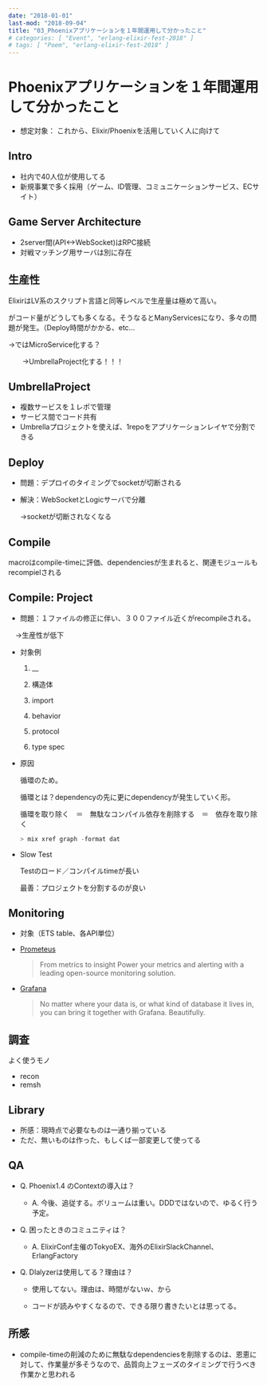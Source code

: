 ```yaml
---
date: "2018-01-01"
last-mod: "2018-09-04"
title: "03_Phoenixアプリケーションを１年間運用して分かったこと"
# categories: [ "Event", "erlang-elixir-fest-2018" ]
# tags: [ "Poem", "erlang-elixir-fest-2018" ]
---
```


# Phoenixアプリケーションを１年間運用して分かったこと

- 想定対象： これから、Elixir/Phoenixを活用していく人に向けて

## Intro 

  - 社内で40人位が使用してる
  - 新規事業で多く採用（ゲーム、ID管理、コミュニケーションサービス、ECサイト）

## Game Server Architecture

- 2server間(API<->WebSocket)はRPC接続
- 対戦マッチング用サーバは別に存在

## 生産性

  ElixirはLV系のスクリプト言語と同等レベルで生産量は極めて高い。
  
  がコード量がどうしても多くなる。そうなるとManyServicesになり、多々の問題が発生。（Deploy時間がかかる、etc...

  →ではMicroService化する？

　　→UmbrellaProject化する！！！

## UmbrellaProject

- 複数サービスを１レポで管理
- サービス間でコード共有
- Umbrellaプロジェクトを使えば、1repoをアプリケーションレイヤで分割できる

## Deploy

- 問題：デプロイのタイミングでsocketが切断される
- 解決：WebSocketとLogicサーバで分離

  →socketが切断されなくなる

## Compile

macroはcompile-timeに評価、dependenciesが生まれると、関連モジュールもrecompielされる

## Compile: Project

- 問題：１ファイルの修正に伴い、３００ファイル近くがrecompileされる。

　→生産性が低下

- 対象例

  1. __
  
  2. 構造体
  
  3. import
  
  4. behavior
  
  5. protocol
  
  6. type spec

- 原因

  循環のため。
  
  循環とは？dependencyの先に更にdependencyが発生していく形。

  循環を取り除く　＝　無駄なコンパイル依存を削除する　＝　依存を取り除く

  ``` elixir
  > mix xref graph -format dat
  ```

- Slow Test

  Testのロード／コンパイルtimeが長い

  最善：プロジェクトを分割するのが良い

## Monitoring

- 対象（ETS table、各API単位）
- [Prometeus](https://prometheus.io/)  

  > From metrics to insight
  > Power your metrics and alerting with a leading
  > open-source monitoring solution.
  
- [Grafana](https://grafana.com/)

  > No matter where your data is, or what kind of database it lives in, you can bring it together with Grafana. Beautifully.

## 調査

よく使うモノ

- recon
- remsh

## Library

- 所感：現時点で必要なものは一通り揃っている
- ただ、無いものは作った、もしくば一部変更して使ってる

## QA

- Q. Phoenix1.4 のContextの導入は？

  - A. 今後、追従する。ボリュームは重い。DDDではないので、ゆるく行う予定。

- Q. 困ったときのコミュニティは？

  - A. ElixirConf主催のTokyoEX、海外のElixirSlackChannel、ErlangFactory

- Q. DIalyzerは使用してる？理由は？

  - 使用してない。理由は、時間がないｗ、から

  - コードが読みやすくなるので、できる限り書きたいとは思ってる。

## 所感

- compile-timeの削減のために無駄なdependenciesを削除するのは、恩恵に対して、作業量が多そうなので、品質向上フェーズのタイミングで行うべき作業かと思われる

